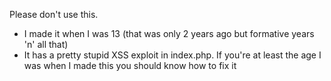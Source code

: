 Please don't use this.

- I made it when I was 13 (that was only 2 years ago but formative years 'n' all that)
- It has a pretty stupid XSS exploit in index.php. If you're at least the age I was when I made this you should know how to fix it 
